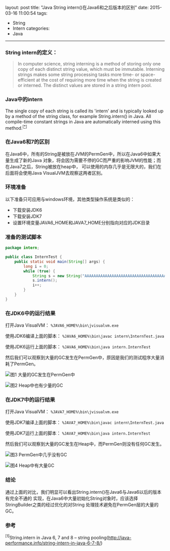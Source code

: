 layout: post
title: "Java String intern()在Java6和之后版本的区别"
date: 2015-03-16 11:00:54
tags:
- String
- Intern
categories:
- Java

---

### String intern的定义：

>In computer science, string interning is a method of storing only one copy of each distinct string value, which must be immutable. Interning strings makes some string processing tasks more time- or space-efficient at the cost of requiring more time when the string is created or interned. The distinct values are stored in a string intern pool.

<!-- more -->

### Java中的intern

The single copy of each string is called its 'intern' and is typically looked up by a method of the string class, for example String.intern() in Java. All compile-time constant strings in Java are automatically interned using this method.<sup>[[\*]](http://docs.oracle.com/javase/specs/jls/se7/html/jls-15.html)</sup>

### 在Java6和7的区别

在Java6中，所有的String是被放在JVM的PermGen中，所以在Java6中如果大量生成了新的Java
对象，将会因为需要不停的GC而严重的影响JVM的性能；而在Java7之后，String被放在heap中，
可以使用的内存几乎是无限大的，我们在后面将会使用Java VisualJVM去观察这两者区别。

### 环境准备

以下准备只可应用与windows环境，其他类型操作系统是类似的：
+ 下载安装JDK6
+ 下载安装JDK7
+ 设置环境变量JAVA6_HOME和JAVA7_HOME分别指向对应的JDK目录

### 准备的测试脚本

```Java
package intern;

public class InternTest {
    public static void main(String[] args) {
        long i = 0;
        while (true) {
            String s = new String("AAAAAAAAAAAAAAAAAAAAAAAAAAAAAAAAAAAAAAAAAAAAAAAAAAAAAAAAAAAAAAAAAAAAAAAAAAAAAAAAAAAAAAAAAAAAAAAAAAAAAAAAAAAAAAAAAAAAAAAAAAAAAAAAAAAAAAAAAAAAAAAAAAA" + i);
            s.intern();
            i++;
        }
    }
}
```

### 在JDK6中的运行结果

打开Java VisualVM：
`%JAVA6_HOME%\bin\jvisualvm.exe`

使用JDK6编译上面的脚本：
`%JAVA6_HOME%\bin\javac intern\InternTest.java`

使用JDK6运行上面的脚本：
`%JAVA6_HOME%\bin\java intern.InternTest`

然后我们可以观察到大量的GC发生在PermGen中，原因是我们的测试程序大量消耗了PermGen。

![*图1 大量的GC发生在PermGen中*](https://cloud.githubusercontent.com/assets/2742842/6775342/aa30f738-d16a-11e4-8289-b4bd472360e6.png)

![*图2 Heap中也有少量的GC*](https://cloud.githubusercontent.com/assets/2742842/6775345/aa37d90e-d16a-11e4-82ce-258614f6d0ba.png)

### 在JDK7中的运行结果

打开Java VisualVM：
`%JAVA7_HOME%\bin\jvisualvm.exe`

使用JDK7编译上面的脚本：
`%JAVA7_HOME%\bin\javac intern\InternTest.java`

使用JDK7运行上面的脚本：
`%JAVA7_HOME%\bin\java intern.InternTest`

然后我们可以观察到大量的GC发生在Heap中，而PermGen则没有任何GC发生。

![*图3 PermGen中几乎没有GC*](https://cloud.githubusercontent.com/assets/2742842/6775343/aa331fe0-d16a-11e4-9fce-c7d9d59d593a.png)

![*图4 Heap中有大量GC*](https://cloud.githubusercontent.com/assets/2742842/6775344/aa35d2e4-d16a-11e4-9b46-136023d2e41d.png)

### 结论

通过上面的对比，我们明显可以看出String.intern()在Java6与Java6以后的版本有完全不通的
实现，在Java6中大量初始化String对象时，应该选择StringBuilder之类的经过优化的对String
处理技术避免在PermGen层的大量的GC。

### 参考

<sup>[1]</sup>String.intern in Java 6, 7 and 8 – string pooling(http://java-performance.info/string-intern-in-java-6-7-8/)
